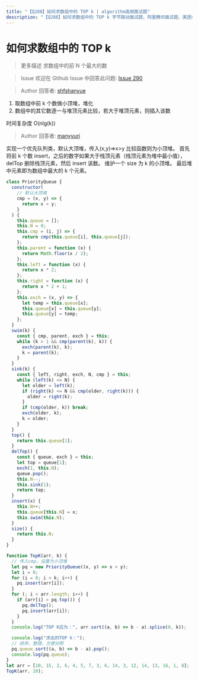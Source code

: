 ```yaml
---
title: "【Q288】如何求数组中的 TOP k | algorithm高频面试题"
description: "【Q288】如何求数组中的 TOP k 字节跳动面试题、阿里腾讯面试题、美团小米面试题。"
---
```


# 如何求数组中的 TOP k

> 更多描述
> 求数组中的前 N 个最大的数

> Issue
> 欢迎在 Gtihub Issue 中回答此问题: [Issue 290](https://github.com/shfshanyue/Daily-Question/issues/290)

> Author
> 回答者: [shfshanyue](https://github.com/shfshanyue)

1. 取数组中前 k 个数做小顶堆，堆化
1. 数组中的其它数逐一与堆顶元素比较，若大于堆顶元素，则插入该数

时间复杂度 O(nlg(k))

> Author
> 回答者: [manyyuri](https://github.com/manyyuri)

实现一个优先队列类，默认大顶堆，传入(x,y)=>x>y 比较函数则为小顶堆。
首先将前 k 个数 insert，之后的数字如果大于栈顶元素（栈顶元素为堆中最小值），delTop 删除栈顶元素，然后 insert 该数。
维护一个 size 为 k 的小顶堆。
最后堆中元素即为数组中最大的 k 个元素。

```javascript
class PriorityQueue {
  constructor(
    // 默认大顶堆
    cmp = (x, y) => {
      return x < y;
    }
  ) {
    this.queue = [];
    this.N = 0;
    this.cmp = (i, j) => {
      return cmp(this.queue[i], this.queue[j]);
    };
    this.parent = function (x) {
      return Math.floor(x / 2);
    };
    this.left = function (x) {
      return x * 2;
    };
    this.right = function (x) {
      return x * 2 + 1;
    };
    this.exch = (x, y) => {
      let temp = this.queue[x];
      this.queue[x] = this.queue[y];
      this.queue[y] = temp;
    };
  }
  swim(k) {
    const { cmp, parent, exch } = this;
    while (k > 1 && cmp(parent(k), k)) {
      exch(parent(k), k);
      k = parent(k);
    }
  }
  sink(k) {
    const { left, right, exch, N, cmp } = this;
    while (left(k) <= N) {
      let older = left(k);
      if (right(k) <= N && cmp(older, right(k))) {
        older = right(k);
      }
      if (cmp(older, k)) break;
      exch(older, k);
      k = older;
    }
  }
  top() {
    return this.queue[1];
  }
  delTop() {
    const { queue, exch } = this;
    let top = queue[1];
    exch(1, this.N);
    queue.pop();
    this.N--;
    this.sink(1);
    return top;
  }
  insert(x) {
    this.N++;
    this.queue[this.N] = x;
    this.swim(this.N);
  }
  size() {
    return this.N;
  }
}

function TopK(arr, k) {
  // 传入cmp，设置为小顶堆
  let pq = new PriorityQueue((x, y) => x > y);
  let i = 0;
  for (i = 0; i < k; i++) {
    pq.insert(arr[i]);
  }
  for (; i < arr.length; i++) {
    if (arr[i] > pq.top()) {
      pq.delTop();
      pq.insert(arr[i]);
    }
  }
  console.log("TOP K应为：", arr.sort((a, b) => b - a).splice(0, k));

  console.log("求出的TOP k：");
  // 排序，整理，方便对照
  pq.queue.sort((a, b) => b - a).pop();
  console.log(pq.queue);
}
let arr = [10, 15, 2, 6, 4, 5, 7, 3, 6, 14, 3, 12, 14, 13, 16, 1, 8];
TopK(arr, 10);
```
